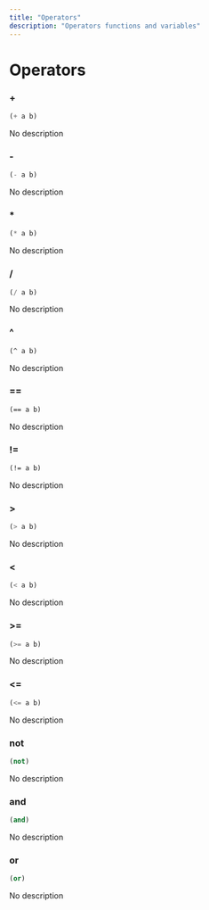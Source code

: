 ```yaml
---
title: "Operators"
description: "Operators functions and variables"
---
```


# Operators

### +

```lisp
(+ a b)
```
No description

### -

```lisp
(- a b)
```
No description

### *

```lisp
(* a b)
```
No description

### /

```lisp
(/ a b)
```
No description

### ^

```lisp
(^ a b)
```
No description

### ==

```lisp
(== a b)
```
No description

### !=

```lisp
(!= a b)
```
No description

### >

```lisp
(> a b)
```
No description

### <

```lisp
(< a b)
```
No description

### >=

```lisp
(>= a b)
```
No description

### <=

```lisp
(<= a b)
```
No description

### not

```lisp
(not)
```
No description

### and

```lisp
(and)
```
No description

### or

```lisp
(or)
```
No description

